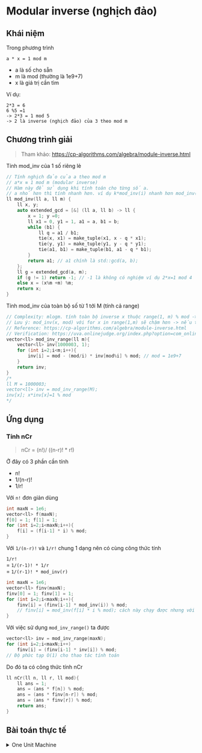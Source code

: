 # Modular inverse (nghịch đảo)

## Khái niệm
Trong phương trình 
```
a * x = 1 mod m
```
* a là số cho sẵn
* m là mod (thường là 1e9+7)
* x là giá trị cần tìm

Ví dụ:
```
2*3 = 6
6 %5 =1
-> 2*3 = 1 mod 5
-> 2 là inverse (nghịch đảo) của 3 theo mod m
```

## Chương trình giải
> Tham khảo: https://cp-algorithms.com/algebra/module-inverse.html   

Tính mod_inv của 1 số riêng lẻ
```c++
// Tính nghịch đảo của a theo mod m
// a*x ≡ 1 mod m (modular inverse)
// Hàm này để sử dụng khi tính toán cho từng số a.
// a nhỏ hơn thì tính nhanh hơn. ví dụ k*mod_inv(i) nhanh hơn mod_inv(k*i)
ll mod_inv(ll a, ll m) {
    ll x, y;
    auto extended_gcd = [&] (ll a, ll b) -> ll {
        x = 1; y =0;
        ll x1 = 0, y1 = 1, a1 = a, b1 = b;
        while (b1) {
            ll q = a1 / b1;
            tie(x, x1) = make_tuple(x1, x - q * x1);
            tie(y, y1) = make_tuple(y1, y - q * y1);
            tie(a1, b1) = make_tuple(b1, a1 - q * b1);
        }
        return a1; // a1 chính là std::gcd(a, b);
    };
    ll g = extended_gcd(a, m);
    if (g != 1) return -1; // -1 là không có nghiệm ví dụ 2*x=1 mod 4 
    else x = (x%m +m) %m;
    return x;
}
```

Tính mod_inv của toàn bộ số từ 1 tới M (tính cả range)

```c++
// Complexity: mlogm. tính toàn bộ inverse x thuộc range(1, m) % mod -> x*inv[x] = 1 mod m
// Lưu ý: mod_inv(x, mod) với for x in range(1,m) sẽ chậm hơn -> nếu tính x lẻ dùng mod_inv, x theo range thì dùng phần này
// Reference: https://cp-algorithms.com/algebra/module-inverse.html
// Verification: https://uva.onlinejudge.org/index.php?option=com_onlinejudge&Itemid=8&page=show_problem&problem=3055
vector<ll> mod_inv_range(ll m){
    vector<ll> inv(1000003, 1);
    for (int i=2;i<m;i++){
        inv[i] = mod - (mod/i) * inv[mod%i] % mod; // mod = 1e9+7
    }
    return inv;
}
/*
ll M = 1000003;
vector<ll> inv = mod_inv_range(M);
inv[x]; x*inv[x]=1 % mod
*/
```

## Ứng dụng

### Tính nCr
> nCr = (n!)/ ((n-r)! * r!)  

Ở đây có 3 phần cần tính 
* n!
* 1/(n-r)!
* 1/r!

Với `n!` đơn giản dùng
```c++
int maxN = 1e6;
vector<ll> f(maxN);
f[0] = 1; f[1] = 1;
for (int i=2;i<maxN;i++){
    f[i] = (f[i-1] * i) % mod;
}
```

Với `1/(n-r)!` và `1/r!` chung 1 dạng nên có cùng công thức tính 

`1/r!`   
= `1/(r-1)! * 1/r`  
= `1/(r-1)! * mod_inv(r)` 

```c++
int maxN = 1e6;
vector<ll> finv(maxN);
finv[0] = 1; finv[1] = 1;
for (int i=2;i<maxN;i++){
    finv[i] = (finv[i-1] * mod_inv(i)) % mod;
    // finv[i] = mod_inv(f[i] * i % mod); cách này chạy được nhưng với f[i] *i lớn thì tốc độ tính toán chậm hơn mod_inv[i] rất nhiều
}
```

Với việc sử dụng `mod_inv_range()` ta được
```c++
vector<ll> inv = mod_inv_range(maxN);
for (int i=2;i<maxN;i++)
    finv[i] = (finv[i-1] * inv[i]) % mod;
// Độ phức tạp O(1) cho thao tác tính toán
```

Do đó ta có công thức tính nCr
```c++
ll nCr(ll n, ll r, ll mod){
    ll ans = 1;
    ans = (ans * f[n]) % mod;
    ans = (ans * finv[n-r]) % mod;
    ans = (ans * finv[r]) % mod;
    return ans;
}
```
## Bài toán thực tế
<details>
  <summary>One Unit Machine</summary>
  
```c++
// https://onlinejudge.org/index.php?option=com_onlinejudge&Itemid=8&page=show_problem&problem=3055
#include<bits/stdc++.h>

typedef long long ll;
const ll mod = 1e9 + 7;
#define ld long double

using namespace std;

// Complexity: mlogm. tính toàn bộ inverse x thuộc range(1, m) % mod -> x*inv[x] = 1 mod m
// Lưu ý: mod_inv(x, mod) với for x in range(1,m) sẽ chậm hơn -> nếu tính x lẻ dùng mod_inv, x theo range thì dùng phần này
// Reference: https://cp-algorithms.com/algebra/module-inverse.html
// Verification: https://uva.onlinejudge.org/index.php?option=com_onlinejudge&Itemid=8&page=show_problem&problem=3055
vector<ll> mod_inv_range(ll m){
    vector<ll> inv(1000003, 1);
    for (int i=2;i<m;i++){
        inv[i] = mod - (mod/i) * inv[mod%i] % mod; // mod = 1e9+7
    }
    return inv;
}
/*
ll M = 1000003;
vector<ll> inv = mod_inv_range(M);
inv[x]; x*inv[x]=1 % mod
*/
    
vector<ll> f(1000003, 1), finv(1000003, 1);
void pre_compute() {
    vector<ll> inv = mod_inv_range(1000003);
    ll s = 1;
    for (ll i=1;i<=f.size();i++){
        f[i] = (f[i-1] * i) % mod;
        finv[i] = (finv[i-1] * inv[i]) %mod;
    }
}
ll nCr(ll n, ll r){
    return (((f[n] * finv[r]) % mod) * finv[n-r]) % mod;
}
void solve(int t){
    ll N; cin >> N;
    vector<ll> a(N);
    for (ll i=0;i<N;i++){
        cin >> a[i];
    }
    ll ans = 1, s = 0;
    for (ll i=0;i<N;i++){
        ans = (ans * nCr(s+a[i]-1, s)) % mod; 
        s += a[i];
    }
    cout << "Case " << t << ":" << ' ' <<ans << '\n';
}
int main(){
    ios::sync_with_stdio(0);
    cin.tie(0);
    #ifdef DEBUG
        freopen("inp.txt", "r", stdin);
        freopen("out.txt", "w", stdout);
    #endif
    int N;
    cin >> N;
    pre_compute();
    for (int t=0;t<N;t++) solve(t+1);

    cerr << "Time: " <<(double)clock() / CLOCKS_PER_SEC <<"s\n";
}
```
</details>
